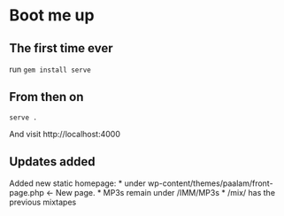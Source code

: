 # Boot me up

## The first time ever
run
`gem install serve`

## From then on
`serve .`

And visit http://localhost:4000

## Updates added
Added new static homepage:
    * under wp-content/themes/paalam/front-page.php <- New page.
    * MP3s remain under /IMM/MP3s
    * /mix/ has the previous mixtapes

